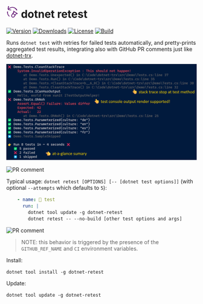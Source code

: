 ﻿![Icon](assets/32.png) dotnet retest
============

[![Version](https://img.shields.io/nuget/vpre/dotnet-retest.svg?color=royalblue)](https://www.nuget.org/packages/dotnet-retest)
[![Downloads](https://img.shields.io/nuget/dt/dotnet-retest.svg?color=green)](https://www.nuget.org/packages/dotnet-retest)
[![License](https://img.shields.io/github/license/devlooped/dotnet-retest.svg?color=blue)](https://github.com//devlooped/dotnet-retest/blob/main/license.txt)
[![Build](https://github.com/devlooped/dotnet-retest/workflows/build/badge.svg?branch=main)](https://github.com/devlooped/dotnet-retest/actions)

<!-- #content -->
Runs `dotnet test` with retries for failed tests automatically, and pretty-prints aggregated 
test results, integrating also with GitHub PR comments just like [dotnet-trx](https://github.com/devlooped/dotnet-trx).

![Demo](https://raw.githubusercontent.com/devlooped/dotnet-trx/main/assets/img/demo.png)

![PR comment](https://raw.githubusercontent.com/devlooped/dotnet-trx/main/assets/img/comment.png)

Typical usage: `dotnet retest [OPTIONS] [-- [dotnet test options]]` (with optional `--attempts` which defaults to `5`):

```yml
    - name: 🧪 test
      run: |
        dotnet tool update -g dotnet-retest
        dotnet retest -- --no-build [other test options and args]
```

![PR comment](https://raw.githubusercontent.com/devlooped/dotnet-trx/main/assets/img/comment.png)

> NOTE: this behavior is triggered by the presence of the `GITHUB_REF_NAME` and `CI` environment variables.

<!-- include src/dotnet-retest/help.md -->

Install:

```shell
dotnet tool install -g dotnet-retest
```

Update:

```shell
dotnet tool update -g dotnet-retest
```

<!-- #content -->
<!-- include https://github.com/devlooped/sponsors/raw/main/footer.md -->